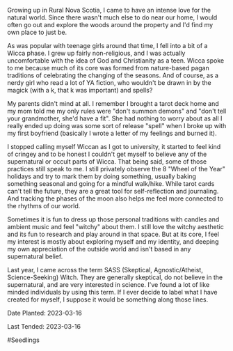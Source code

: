 Growing up in Rural Nova Scotia, I came to have an intense love for the natural world. Since there wasn't much else to do near our home, I would often go out and explore the woods around the property and I'd find my own place to just be.

As was popular with teenage girls around that time, I fell into a bit of a Wicca phase. I grew up fairly non-religious, and I was actually uncomfortable with the idea of God and Christianity as a teen. Wicca spoke to me because much of its core was formed from nature-based pagan traditions of celebrating the changing of the seasons. And of course, as a nerdy girl who read a lot of YA fiction, who wouldn't be drawn in by the magick (with a k, that k was important) and spells?

My parents didn't mind at all. I remember I brought a tarot deck home and my mom told me my only rules were "don't summon demons" and "don't tell your grandmother, she'd have a fit". She had nothing to worry about as all I really ended up doing was some sort of release "spell" when I broke up with my first boyfriend (basically I wrote a letter of my feelings and burned it).

I stopped calling myself Wiccan as I got to university, it started to feel kind of cringey and to be honest I couldn't get myself to believe any of the supernatural or occult parts of Wicca. That being said, some of those practices still speak to me. I still privately observe the 8 "Wheel of the Year" holidays and try to mark them by doing something, usually baking something seasonal and going for a mindful walk/hike. While tarot cards can't tell the future, they are a great tool for self-reflection and journaling. And tracking the phases of the moon also helps me feel more connected to the rhythms of our world.

Sometimes it is fun to dress up those personal traditions with candles and ambient music and feel "witchy" about them. I still love the witchy aesthetic and its fun to research and play around in that space. But at its core, I feel my interest is mostly about exploring myself and my identity, and deeping my own appreciation of the outside world and isn't based in any supernatural belief. 

Last year, I came across the term SASS (Skeptical, Agnostic/Atheist, Science-Seeking) Witch. They are generally skeptical, do not believe in the supernatural, and are very interested in science. I've found a lot of like minded individuals by using this term. If I ever decide to label what I have created for myself, I suppose it would be something along those lines.

Date Planted: 2023-03-16

Last Tended: 2023-03-16

#Seedlings